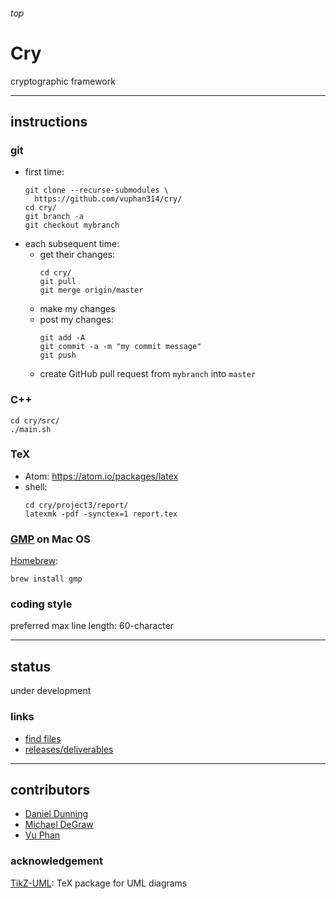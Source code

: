 <h6>top</h6>

# Cry
cryptographic framework

------------------------------------------------------------

## instructions

### git
- first time:
  ```
  git clone --recurse-submodules \
    https://github.com/vuphan314/cry/
  cd cry/
  git branch -a
  git checkout mybranch
  ```
- each subsequent time:
  - get their changes:
    ```
    cd cry/
    git pull
    git merge origin/master
    ```
  - make my changes
  - post my changes:
    ```
    git add -A
    git commit -a -m "my commit message"
    git push
    ```
  - create GitHub pull request from `mybranch` into `master`

### C++
```
cd cry/src/
./main.sh
```

### TeX
- Atom: https://atom.io/packages/latex
- shell:
  ```
  cd cry/project3/report/
  latexmk -pdf -synctex=1 report.tex
  ```

### [GMP][gmp] on Mac OS
[Homebrew][homebrew]:
```
brew install gmp
```

### coding style
preferred max line length: 60-character

------------------------------------------------------------

## status
under development

### links
- [find files][find]
- [releases/deliverables][releases]

------------------------------------------------------------

## contributors
- [Daniel Dunning][dd]
- [Michael DeGraw][md]
- [Vu Phan][vp]

### acknowledgement
[TikZ-UML][tikzuml]: TeX package for UML diagrams

<!--------------------------------------------------------->

[gmp]:https://gmplib.org/
[homebrew]:https://brew.sh/

[find]:https://github.com/vuphan314/cry/find/master
[releases]:https://github.com/vuphan314/cry/releases
[src]:https://github.com/vuphan314/cry/tree/master/src

[dd]:https://github.com/dannydthesloth
[md]:https://github.com/electr0sheep
[vp]:https://github.com/vuphan314
[tikzuml]:http://perso.ensta-paristech.fr/~kielbasi/tikzuml/
